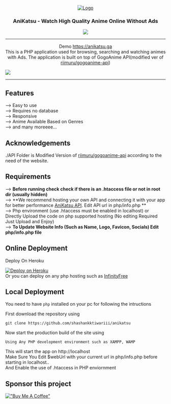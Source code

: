 <p align="center">
  <div align="center">
    <a href="https://anikatsu.ga/">
      <img src="https://anikatsu.ga/files/images/gitLogo.jpg" alt="Logo">
    </a>
    <h3>AniKatsu - Watch High Quality Anime Online Without Ads</h3>
    <a href="https://discord.gg/H96GCfBEPz">
      <img src="https://img.shields.io/discord/1012901585896087652?label=discord&logo=discord&color=5460e6&style=flat-square&labelColor=2b2f35">
    </a>
  </div>

  <hr />

  <p align="center">
    Demo <a href="https://anikatsu.ga">https://anikatsu.ga</a> <br>
    This is a PHP application used for browsing, searching and watching animes with Ads. The application is built on top of GogoAnime API(modified ver of <a href="https://github.com/riimuru/gogoanime-api">riimuru/gogoanime-api</a>) 
  </p>
</p>

<!-- PREVIEW IMAGE -->
<img src="https://anikatsu.ga/files/images/banner.png">

<hr/>

## Features 
--> Easy to use <br>
--> Requires no database<br>
--> Responsive<br>
--> Anime Available Based on Genres<br>
--> and many moreeee...

## Acknowledgements

./API Folder is Modified Version of [riimuru/gogoanime-api](https://github.com/riimuru/gogoanime-api) according to the need of the website. 

## Requirements
--> **Before running check check if there is an .htaccess file or not in root dir (usually hidden)**
<br>
--> **We recommend hosting your own API and connecting it with your app for better performance [AniKatsu API](https://github.com/riimuru/gogoanime-api). Edit API url in php/info.php **
<br>
--> Php environment (use .htaccess must be enabled in localhost) or Directly Upload the code on php supported hosting (No editing Required Just Upload and Enjoy)
<br>
--> **To Update Website Info (Such as Name, Logo, Favicon, Socials) Edit php/info.php file**

## Online Deployment

Deploy On Heroku

[![Deploy on Heroku](https://camo.githubusercontent.com/6979881d5a96b7b18a057083bb8aeb87ba35fc279452e29034c1e1c49ade0636/68747470733a2f2f7777772e6865726f6b7563646e2e636f6d2f6465706c6f792f627574746f6e2e737667)](https://heroku.com/deploy?template=https://github.com/shashankktiwariii/anikatsu/tree/main)
<br>
Or you can deploy on any php hosting such as <a href="https://www.infinityfree.net/">InfinityFree</a>

## Local Deployment

You need to have `php` installed on your pc for following the intructions

First download the repository using
```
git clone https://github.com/shashankktiwariii/anikatsu
```

Now start the production build of the site using
```
Using Any PHP development environment such as XAMPP, WAMP
```

This will start the app on http://localhost<br>
Make Sure You Edit $webUrl with your current url in php/info.php before starting in localhost.. <br>
And Enable the use of .htaccess in PHP enviornment

## Sponsor this project

[!["Buy Me A Coffee"](https://www.buymeacoffee.com/assets/img/custom_images/orange_img.png)](https://www.buymeacoffee.com/shashankk)
